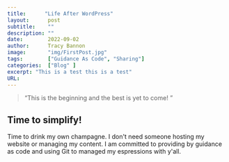 ```yaml
---
title:      "Life After WordPress"
layout:      post 
subtitle:    ""
description: ""
date:        2022-09-02
author:      Tracy Bannon
image:       "img/FirstPost.jpg"
tags:        ["Guidance As Code", "Sharing"]
categories:  ["Blog" ]
excerpt: "This is a test this is a test"
URL: 
---
```

> “This is the beginning and the best is yet to come! ”


## Time to simplify! 
Time to drink my own champagne.  I don't need someone hosting my website or managing my content.  I am committed to providing by guidance as code and using Git to managed my espressions with y'all.  